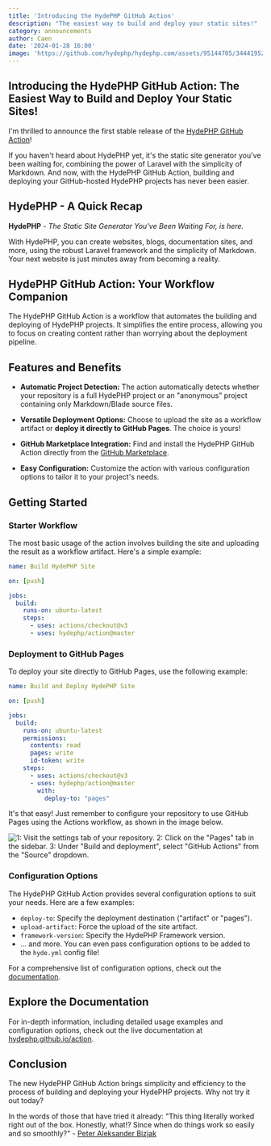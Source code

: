 ```yaml
---
title: 'Introducing the HydePHP GitHub Action'
description: "The easiest way to build and deploy your static sites!"
category: announcements
author: Caen
date: '2024-01-28 16:00'
image: 'https://github.com/hydephp/hydephp.com/assets/95144705/34441952-1f51-45e0-a400-39796ef53ae8'
---
```


## Introducing the HydePHP GitHub Action: The Easiest Way to Build and Deploy Your Static Sites!

I'm thrilled to announce the first stable release of the [HydePHP GitHub Action](https://github.com/hydephp/action)! 

If you haven't heard about HydePHP yet, it's the static site generator you've been waiting for, combining the power of Laravel with the simplicity of Markdown. And now, with the HydePHP GitHub Action, building and deploying your GitHub-hosted HydePHP projects has never been easier.

## HydePHP - A Quick Recap

**HydePHP** - *The Static Site Generator You've Been Waiting For, is here.*

With HydePHP, you can create websites, blogs, documentation sites, and more, using the robust Laravel framework and the simplicity of Markdown. Your next website is just minutes away from becoming a reality.

## HydePHP GitHub Action: Your Workflow Companion

The HydePHP GitHub Action is a workflow that automates the building and deploying of HydePHP projects. It simplifies the entire process, allowing you to focus on creating content rather than worrying about the deployment pipeline.

## Features and Benefits

- **Automatic Project Detection:** The action automatically detects whether your repository is a full HydePHP project or an "anonymous" project containing only Markdown/Blade source files.

- **Versatile Deployment Options:** Choose to upload the site as a workflow artifact or **deploy it directly to GitHub Pages**. The choice is yours!

- **GitHub Marketplace Integration:** Find and install the HydePHP GitHub Action directly from the [GitHub Marketplace](https://github.com/marketplace/actions/build-hydephp-site).

- **Easy Configuration:** Customize the action with various configuration options to tailor it to your project's needs.

## Getting Started

### Starter Workflow

The most basic usage of the action involves building the site and uploading the result as a workflow artifact. Here's a simple example:

```yaml
name: Build HydePHP Site

on: [push]

jobs:
  build:
    runs-on: ubuntu-latest
    steps:
      - uses: actions/checkout@v3
      - uses: hydephp/action@master
```

### Deployment to GitHub Pages

To deploy your site directly to GitHub Pages, use the following example:

```yaml
name: Build and Deploy HydePHP Site

on: [push]

jobs:
  build:
    runs-on: ubuntu-latest
    permissions:
      contents: read
      pages: write
      id-token: write
    steps:
      - uses: actions/checkout@v3
      - uses: hydephp/action@master
        with:
          deploy-to: "pages"
```

It's that easy! Just remember to configure your repository to use GitHub Pages using the Actions workflow, as shown in the image below.

![1: Visit the settings tab of your repository. 2: Click on the "Pages" tab in the sidebar. 3: Under "Build and deployment", select "GitHub Actions" from the "Source" dropdown.](https://github.com/hydephp/action/assets/95144705/73c8b5ac-b26b-4763-b29b-ad118c1ea6a7)


### Configuration Options

The HydePHP GitHub Action provides several configuration options to suit your needs. Here are a few examples:

- `deploy-to`: Specify the deployment destination ("artifact" or "pages").
- `upload-artifact`: Force the upload of the site artifact.
- `framework-version`: Specify the HydePHP Framework version.
- ... and more. You can even pass configuration options to be added to the `hyde.yml` config file!

For a comprehensive list of configuration options, check out the [documentation](https://hydephp.github.io/action/).

## Explore the Documentation

For in-depth information, including detailed usage examples and configuration options, check out the live documentation at [hydephp.github.io/action](https://hydephp.github.io/action/).

## Conclusion

The new HydePHP GitHub Action brings simplicity and efficiency to the process of building and deploying your HydePHP projects. Why not try it out today?

In the words of those that have tried it already: "This thing literally worked right out of the box. Honestly, what!? Since when do things work so easily and so smoothly?" - [Peter Aleksander Bizjak](https://twitter.com/peteralexbizjak/status/1748818947615412278)
